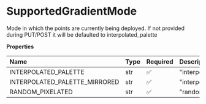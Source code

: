 # SupportedGradientMode

Mode in which the points are currently being deployed. If not provided during PUT/POST it will be defaulted to interpolated_palette

**Properties**

| Name                          | Type | Required | Description                     |
| :---------------------------- | :--- | :------- | :------------------------------ |
| INTERPOLATED_PALETTE          | str  | ✅       | "interpolated_palette"          |
| INTERPOLATED_PALETTE_MIRRORED | str  | ✅       | "interpolated_palette_mirrored" |
| RANDOM_PIXELATED              | str  | ✅       | "random_pixelated"              |

<!-- This file was generated by liblab | https://liblab.com/ -->
